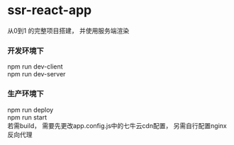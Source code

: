 # ssr-react-app
从0到1 的完整项目搭建， 并使用服务端渲染  
### 开发环境下
npm run dev-client  
npm run dev-server 
### 生产环境下 
npm run deploy  
npm run start  
若需build， 需要先更改app.config.js中的七牛云cdn配置， 另需自行配置nginx反向代理
